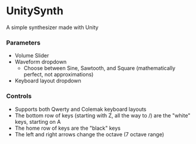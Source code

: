 # UnitySynth
A simple synthesizer made with Unity

### Parameters
- Volume Slider
- Waveform dropdown
  - Choose between Sine, Sawtooth, and Square (mathematically perfect, not approximations)
- Keyboard layout dropdown

### Controls
- Supports both Qwerty and Colemak keyboard layouts
- The bottom row of keys (starting with Z, all the way to /) are the "white" keys, starting on A
- The home row of keys are the "black" keys
- The left and right arrows change the octave (7 octave range)
